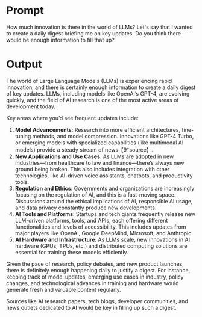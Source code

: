 # Prompt

How much innovation is there in the world of LLMs? Let's say that I wanted to create a daily digest briefing me on key updates. Do you think there would be enough information to fill that up?

# Output

The world of Large Language Models (LLMs) is experiencing rapid innovation, and there is certainly enough information to create a daily digest of key updates. LLMs, including models like OpenAI’s GPT-4, are evolving quickly, and the field of AI research is one of the most active areas of development today.

Key areas where you’d see frequent updates include:

1. **Model Advancements**: Research into more efficient architectures, fine-tuning methods, and model compression. Innovations like GPT-4 Turbo, or emerging models with specialized capabilities (like multimodal AI models) provide a steady stream of news【9†source】.
2. **New Applications and Use Cases**: As LLMs are adopted in new industries—from healthcare to law and finance—there’s always new ground being broken. This also includes integration with other technologies, like AI-driven voice assistants, chatbots, and productivity tools.
3. **Regulation and Ethics**: Governments and organizations are increasingly focusing on the regulation of AI, and this is a fast-moving space. Discussions around the ethical implications of AI, responsible AI usage, and data privacy constantly produce new developments.
4. **AI Tools and Platforms**: Startups and tech giants frequently release new LLM-driven platforms, tools, and APIs, each offering different functionalities and levels of accessibility. This includes updates from major players like OpenAI, Google DeepMind, Microsoft, and Anthropic.
5. **AI Hardware and Infrastructure**: As LLMs scale, new innovations in AI hardware (GPUs, TPUs, etc.) and distributed computing solutions are essential for training these models efficiently.

Given the pace of research, policy debates, and new product launches, there is definitely enough happening daily to justify a digest. For instance, keeping track of model updates, emerging use cases in industry, policy changes, and technological advances in training and hardware would generate fresh and valuable content regularly.

Sources like AI research papers, tech blogs, developer communities, and news outlets dedicated to AI would be key in filling up such a digest.
